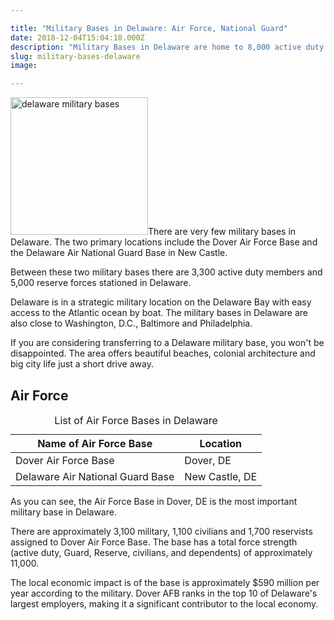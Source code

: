 ```yaml
---

title: "Military Bases in Delaware: Air Force, National Guard"
date: 2018-12-04T15:04:10.000Z
description: "Military Bases in Delaware are home to 8,000 active duty and reserve members. See where the Air Force base and other military ops are located in Delaware."
slug: military-bases-delaware
image:

---
```


<img src="http://www.hcdmag.com/wp-content/uploads/delaware_military_bases-300x300.jpg" alt="delaware military bases" width="220" height="220" class="alignright size-medium wp-image-4635" />There are very few military bases in Delaware. The two primary locations include the Dover Air Force Base and the Delaware Air National Guard Base in New Castle.

Between these two military bases there are 3,300 active duty members and 5,000 reserve forces stationed in Delaware.

Delaware is in a strategic military location on the Delaware Bay with easy access to the Atlantic ocean by boat. The military bases in Delaware are also close to Washington, D.C., Baltimore and Philadelphia.

If you are considering transferring to a Delaware military base, you won't be disappointed. The area offers beautiful beaches, colonial architecture and big city life just a short drive away.

<h2>Air Force</h2>

<table class="specsleft">
<caption>List of Air Force Bases in Delaware</caption>
<thead>
<tr>
<th><strong>Name of Air Force Base</strong></th>
<th><strong>Location</strong></th>
</tr>
</thead>
<tbody>
<tr>
<td>Dover Air Force Base</td>
<td>Dover, DE</td>
</tr>
<tr>
<td>Delaware Air National Guard Base</td>
<td>New Castle, DE</td>
</tr>
</tbody>
</table>

As you can see, the Air Force Base in Dover, DE is the most important military base in Delaware.

There are approximately 3,100 military, 1,100 civilians and 1,700 reservists assigned to Dover Air Force Base. The base has a total force strength (active duty, Guard, Reserve, civilians, and dependents) of approximately 11,000. 

The local economic impact is of the base is approximately $590 million per year according to the military. Dover AFB ranks in the top 10 of Delaware's largest employers, making it a significant contributor to the local economy.
